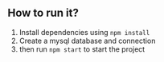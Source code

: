 
## How to run it?


1) Install dependencies using ``npm install``   
2) Create a mysql database and connection
3) then run ``npm start`` to start the project
